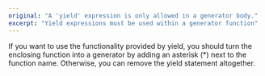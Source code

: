 ```yaml
---
original: "A 'yield' expression is only allowed in a generator body."
excerpt: "Yield expressions must be used within a generator function"
---
```


If you want to use the functionality provided by yield, you should turn the enclosing function into a generator by adding an asterisk (*) next to the function name. Otherwise, you can remove the yield statement altogether.
